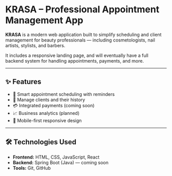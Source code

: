 # KRASA – Professional Appointment Management App

**KRASA** is a modern web application built to simplify scheduling and client management for beauty professionals — including cosmetologists, nail artists, stylists, and barbers.

It includes a responsive landing page, and will eventually have a full backend system for handling appointments, payments, and more.

---

## ✨ Features

- 📅 Smart appointment scheduling with reminders
- 👥 Manage clients and their history
- 💳 Integrated payments (coming soon)
- 📈 Business analytics (planned)
- 📱 Mobile-first responsive design

---

## 🛠 Technologies Used

- **Frontend:** HTML, CSS, JavaScript, React  
- **Backend:** Spring Boot (Java) — coming soon  
- **Tools:** Git, GitHub
